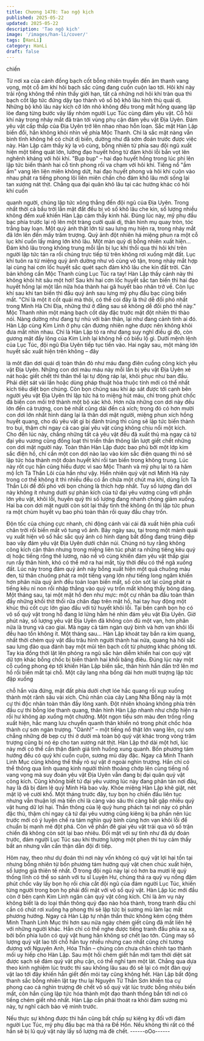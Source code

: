 ```yaml
---
title: Chương 1478: Tao ngộ kịch
published: 2025-05-22
updated: 2025-05-22
description: 'Tao ngộ kịch'
image: '/images/han-li/cover/'
tags: [HanLi]
category: HanLi
draft: false
---
```


chiến

Từ nơi xa của cánh đồng bạch cốt bỗng nhiên truyền đến âm
thanh vang vọng, một cỗ âm khí hôi bạch sắc cũng đang cuồn
cuộn lao tới.
Hôi khí này trải rộng không thể nhìn thấy giới hạn, tất cả những
nơi hôi khí tràn qua thì bạch cốt lập tức đứng dậy tạo thành vô số
bộ khô lâu hình thù quái dị.
Những bộ khô lâu này kích cỡ lớn nhỏ không đều trong mắt hồng
quang lập lòe đang từng bước vây lấy nhóm người Lục Túc cùng
đám yêu vật.
Cỗ hôi khí này trong nháy mắt đã tràn tới vùng phụ cận đám yêu
vật Địa Uyên.
Đám yêu vật cấp thấp của Địa Uyên trở lên nhao nhao hỗn loạn.
Sắc mặt Hàn Lập biến đổi, hắn không khỏi nhìn về phía Mộc
Thanh. Chỉ là sắc mặt nàng vẫn bình tĩnh không hề có chút dị
biến, dường như đã sớm đoán trước được việc này.
Hàn Lập cảm thấy kỳ lạ vô cùng, bỗng nhiên từ phía sau đội ngũ
xuất hiện một tiếng quát lớn, lưỡng đạo huyết hồng từ đám khôi
lỗi bắn vọt lên nghênh kháng với hôi khí. "Bụp bụp" – hai đạo
huyết hồng trong lúc phi lên lập tức biến thành hai cỗ tinh phong
rồi va chạm với hôi khí. Tiếng nổ "ầm ầm" vang lên liên miên
không dứt, hai đạo huyết phong và hôi khí cuộn vào nhau phát ra
tiếng phong lôi liên miên chấn cho đám khô lâu mới sống lại tan
xương nát thịt.
Chẳng qua đại quân khô lâu tại các hướng khác có hôi khí cuốn

quanh người, chúng lập tức xông thẳng đến đội ngũ của Địa
Uyên. Trong nhất thời cả bầu trời lẫn mặt đất đều bị vô số khô lâu
che kín, số lượng nhiều không đếm xuể khiến Hàn Lập cảm thấy
kinh hãi.
Đúng lúc này, mỹ phụ đầu bạc phía trước lại rộ lên một tràng cưới
quái dị, thân hình mụ quay tròn, tóc trắng bay loạn. Một quỷ ảnh
thật lớn từ sau lưng mụ hiện ra, trong nháy mắt đã lớn lên đến
mấy trăm trượng.
Quỷ ảnh đột nhiên há miệng phun ra một cỗ lục khí cuốn lấy
mảng lớn khô lâu. Một màn quỷ dị bỗng nhiên xuất hiện…
Đám khô lâu trong không trung mỗi lần bị lục khí thổi qua thì hôi
khí trên người lập tức tán ra rồi chúng trực tiếp từ trên không rơi
xuống mặt đất.
Lục khí tuôn ra từ miệng quỷ ảnh dường như vô cùng vô tận,
trong nháy mắt hợp lại cùng hai cơn lốc huyết sắc quét sạch đám
khô lâu che kín đất trời. Căn bản không cần Mộc Thanh cùng Lục
Túc ra tay!
Hàn Lập thấy cảnh này thì không khỏi hít sâu một hơi!
Sau khi hai cơn lốc huyết sắc tan biến thì hai đạo huyết hồng lại
một lần nữa hóa thành hai gã huyết bào nhân trở về. Còn lục khí
sau khi tan biến thì đầu quỷ ảnh sau lưng mỹ phụ đầu bạc cũng
biến mất.
"Chỉ là một ít cốt quái mà thôi, có thể coi đây là thứ dễ đối phó
nhất trong Minh Hà Chi Địa, những thứ ở đằng sau sẽ không dễ
đối phó thế này." Mộc Thanh nhìn một mảng bạch cốt dày đặc
trước mặt đột nhiên thì thào nói. Nàng dường như đang tự nhủ
với bản thân, lại như đang cảnh tỉnh ai đó. Hàn Lập cùng Kim
Linh ở phụ cận đương nhiên nghe được nên không khỏi đưa mắt
nhìn nhau. Chỉ là Hàn Lập tỏ ra như đang suy nghĩ điều gì đó, còn
gương mặt đầy lông của Kim Linh lại không hề có biểu lộ gì. Dưới
mệnh lệnh của Lục Túc, đội ngũ Địa Uyên tiếp tục tiến vào.
Hai ngày sau, một mảng lớn huyết sắc xuất hiện trên không – đây

là môt đàn dơi quái dị toàn thân đỏ như máu đang điên cuồng
công kích yêu vật Địa Uyên.
Những con dơi màu máu này mỗi lần bị yêu vật Địa Uyên xé nát
hoặc giết chết thì thân thể lại tự động ráp lại, khôi phục như ban
đầu. Phải diệt sát vài lần hoặc dùng pháp thuật hỏa thuộc tính
mới có thể nhất kích tiêu diệt bọn chúng. Còn bọn chúng sau khi
áp sát được tới cạnh bên người yêu vật Địa Uyên thì lập tức há to
miệng hút máu, chỉ trong phút chốc đã biến con mồi trở thành một
bộ xác khô.
Hơn nữa những con dơi này đều lớn đến cả trượng, con bé nhất
cũng dài đến cả xích; trong đó có hơn mười con dơi lớn nhất hình
dáng lại là thân dơi mặt người, miệng phun xích hồng huyết
quang, cho dù yêu vật gì bị đánh trúng thì cũng sẽ lập tức biến
thành tro bụi, thậm chí ngay cả cao giai yêu vật cũng không chịu
nổi một kích.
Cho đến lúc này, chẳng những tất cả yêu vật đều đã xuất thủ mà
ngay cả tứ đại yêu vương cũng đồng loạt thi triển thần thông lần
lượt giết chết những con dơi mặt người này.
Toàn thân Hàn Lập được bao phủ bởi một lớp kim sắc điện hồ,
chỉ cần một con dơi nào lao vào kim sắc điện quang thì nó sẽ lập
tức hóa thành một đoàn huyết khí rồi tan biến trong không trung.
Lúc này rốt cục hắn cũng hiểu được vì sao Mộc Thanh và mỹ phụ
lại tỏ ra hâm mộ Ích Tà Thần Lôi của hắn như vậy.
Hiển nhiên quỷ vật nơi Minh Hà này trong cơ thể không ít thì
nhiều đều có ẩn chứa một chút ma khí, dùng Ích Tà Thần Lôi để
đối phó với bọn chúng là thích hợp nhất.
Tuy số lượng đàn dơi này không ít nhưng dưới sự phản kích của
tứ đại yêu vương cùng với phần lớn yêu vật, khôi lỗi, huyền quỷ
thì số lượng đang nhanh chóng giảm xuống.
Hai ba con dơi mặt người còn sót lại thấy tình thế không ổn thì lập
tức phun ra một chùm huyết vụ bao phủ toàn thân rồi quay đầu
chạy trốn.

Độn tốc của chúng cực nhanh, chỉ động cánh vài cái đã xuất hiện
phía cuối chân trời rồi biến mất vô tung vô ảnh.
Bảy ngày sau, tại trong một mảnh quái vụ xuất hiện vô số hắc sắc
quỷ ảnh có hình dạng bất đồng đang trùng điệp bao vây đám yêu
vật Địa Uyên dưới chân núi.
Chúng nó tuy rằng không công kích cận thân nhưng trong miệng
liên túc phát ra những tiếng kêu quỷ dị hoặc tiếng rống thê lương,
não nề vô cùng khiến đám yêu vật thấp giai run rẩy thân hình, khó
có thể mở ra hai mắt, tùy thời đều có thể ngã xuống đất.
Lúc này trong đám quỷ ảnh này bỗng xuất hiện một quả chuông
màu đen, từ thân chuông phát ra một tiếng vang lớn như tiếng
long ngâm khiến hơn phân nửa quỷ ảnh đều toán loạn biến mất,
số còn sót lại cũng phát ra tiếng kêu nỉ non rồi nhập thẳng vào
quỷ vụ trốn mất không thấy bóng dáng.
Một tháng sau, tại một mặt hồ đen như mực: một cự nhân ba đầu
toàn thân đầy những khối thịt thối rữa chân đạp trên mặt hồ, hai
tay huy động một khúc thú cốt cực lớn giao đấu với tử huyết khôi
lỗi. Tại bên cạnh bọn họ có vô số quỷ vật trong hồ đang lơ lửng
hằm hé nhìn đám yêu vật Địa Uyên.
Giờ phút này, số lượng yêu vật Địa Uyên đã không còn đủ một
vạn, hơn phân nửa là trung và cao giai. Mà ngay cả tám ngàn quỷ
binh và hơn vạn khôi lỗi đều hao tổn không ít.
Một tháng sau…
Hàn Lập khoát tay bắn ra kim quang, nhất thời chém quỷ vật đầu
trâu hình người thành hai nửa, quang hà hôi sắc sau lưng đảo
qua đánh bay một mũi tên bạch cốt từ phương khác phóng tới.
Tay kia đồng thời lật lên phóng ra ngũ sắc hàn diễm khiến hai con
quỷ vật dữ tợn khác bỗng chốc bị biến thành hai khối băng điêu.
Đúng lúc này một cỗ cuồng phong ép tới khiến Hàn Lập biến sắc,
thân hình hắn dần trở lên mơ hồ rồi biến mất tại chỗ.
Một cây lang nha bổng dài hơn mười trượng lập tức đập xuống

chỗ hắn vừa đứng, mặt đất phía dưới chợt lóe hắc quang rồi xụp
xuống thành một rãnh sâu vài xích. Chủ nhân của cây Lang Nha
Bỗng này là một cự thi độc nhãn toàn thân đầy lông xanh.
Đột nhiên khoảng không phía trên đầu cự thi bỗng lóe thanh
quang, thân hình Hàn Lập nhanh như chớp hiện ra rồi hư không
áp xuống một chưởng.
Một ngọn tiểu sơn màu đen trống rỗng xuất hiện, hắc mang lưu
chuyển quanh thân khiến nó trong phút chốc hóa thành cự sơn
ngàn trượng. "Oành!" – một tiếng nổ thật lớn vang lên, cự sơn
chẳng những đè bẹp cự thi ở dưới mà toàn bộ quỷ vật khác trong
vòng trăm trượng cũng bị nó ép cho tan xương nát thịt.
Hàn Lập thở dài một hơi, lúc này mới có thể cẩn thận đánh giá
tình huống xung quanh.
Bốn phương tám hướng đều có quỷ khí cuồn cuộn, sương mù
dày đặc. Ngay cả Minh Thanh Linh Mục cũng không thể thấy rõ
sự vật ở ngoài nghìn trượng.
Hắn chỉ có thể thông qua linh quang kinh người thỉnh thoảng
chớp lên cùng tiếng nổ vang vọng mà suy đoán yêu vật Địa Uyên
vẫn đang bị đại quân quỷ vật công kích. Cũng không biết tứ đại
yêu vương lúc này đang phân tán nơi đâu, hay là đã bị đám lệ
quỷ Minh Hà bao vây. Khóe miệng Hàn Lập khẽ giật, nét mặt lộ vẻ
cười khổ.
Một tháng trước đây, tuy bọn họ chiến đấu liên tục nhưng vẫn
thuận lợi mà tiến chỉ là càng vào sâu thì càng bắt gặp nhiều quỷ
vật hung dữ lợi hại.
Thần thông của lệ quỷ hung phách tại nơi này có phần đặc thù,
thậm chí ngay cả tứ đại yêu vương cũng kiêng kị ba phần nên lúc
trước mới có ý luyện chế ra tám nghìn quỷ binh cùng hơn vạn
khôi lỗi để chuẩn bị mạnh mẽ đột phá. Còn về phần đê giai yêu
vật trải qua vô số trận chiến đã không còn sót lại bao nhiêu. Đối
mặt với sự tình như đã dự đoán trước, đám người Lục Túc sau
khi thương lượng một phen thì tuy cảm thấy bất an nhưng vẫn
cẩn thận dẫn đội đi tiếp.

Hôm nay, theo như dự đoán thì nơi này vốn không có quỷ vật lợi
hại tồn tại nhưng bỗng nhiên từ bốn phương tám hướng quỷ vật
chen chúc xuất hiện, số lượng già thiên tế nhất.
Ở trong đội ngũ này lại có hơn ba mươi lệ quỷ thống lĩnh có thể
so sánh với tu sĩ Luyện Hư, chúng thả ra quỷ vụ nồng đậm phút
chốc vây lấy bọn họ rồi chia cắt đội ngũ của đám người Lục Túc,
khiến từng người trong bọn họ phải đối mặt với vô số quỷ vật.
Hàn Lập lúc mới đầu còn ở bên cạnh Kim Linh ngăn cản quỷ vật
công kích.
Chỉ là âm vụ này không biết là do loại thần thông quỷ đạo nào hóa
thành, trong tranh đấu chỉ cần có chút rơi xuống hạ phong thì sẽ
lập tức bị sương mù làm lạc mất phương hướng.
Ngay cả Hàn Lập tự nhận thần thức không kém cộng thêm Minh
Thanh Linh Mục thì hơn sau nửa ngày chém giết cũng đã mất liên
hệ với những người khác.
Hắn chỉ có thể nghe được tiếng tranh đấu phía xa xa, bởi bốn
phía luôn có quỷ vật hung hãn không sợ chết lao tớn.
Cũng may số lượng quỷ vật lao tới chỗ hắn tuy nhiều nhưng cao
nhất cũng chỉ tương đương với Nguyên Anh, Hóa Thần – chúng
còn chưa chân chính tạo thành mối uy hiếp cho Hàn Lập.
Sau một hồi chém giết hắn mới tạm thời diệt sát được sạch sẽ
đám quỷ vật phụ cận, có thể nghỉ tạm một lát.
Chẳng qua dựa theo kinh nghiệm lúc trước thì sau không lâu sau
đó sẽ lại có một đàn quỷ vật lao tới đây khiến hắn giết đến mỏi tay
cũng không hết. Hàn Lập bất động thanh sắc bỗng nhiên lật tay
thu lại Nguyên Từ Thần Sơn khiến tòa cự phong cao cả nghìn
trượng đè chết vô số quỷ vật lúc trước bỗng nhiêu biến mất, còn
hắn cũng lập tức hóa thành một đạo thanh thống bắn tới nơi có
tiếng chém giết nhỏ nhất. Hàn Lập cần phải thoát ra khỏi đám
sương mù này, tự nghĩ cách bảo vệ mình trước.

Nếu thực sự không được thì hắn cũng bất chấp sự kiêng kỵ đối
với đám người Lục Túc, mỹ phụ đầu bạc mà thả ra Đề Hồn.
Nếu không thì rất có thể hắn sẽ bị lũ quỷ vật này lấy số lượng mà
đè chết.
------oOo------
